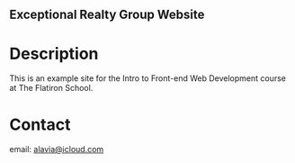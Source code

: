 Exceptional Realty Group Website
---

# Description

This is an example site for the Intro to Front-end Web Development course at The Flatiron School.

# Contact

email: alavia@icloud.com